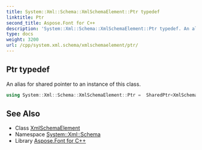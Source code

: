 ```yaml
---
title: System::Xml::Schema::XmlSchemaElement::Ptr typedef
linktitle: Ptr
second_title: Aspose.Font for C++
description: 'System::Xml::Schema::XmlSchemaElement::Ptr typedef. An alias for shared pointer to an instance of this class in C++.'
type: docs
weight: 3200
url: /cpp/system.xml.schema/xmlschemaelement/ptr/
---
```

## Ptr typedef


An alias for shared pointer to an instance of this class.

```cpp
using System::Xml::Schema::XmlSchemaElement::Ptr =  SharedPtr<XmlSchemaElement>
```

## See Also

* Class [XmlSchemaElement](../)
* Namespace [System::Xml::Schema](../../)
* Library [Aspose.Font for C++](../../../)
